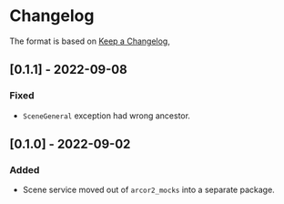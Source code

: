# Changelog

The format is based on [Keep a Changelog](https://keepachangelog.com/en/1.0.0/),

## [0.1.1] - 2022-09-08

### Fixed

- `SceneGeneral` exception had wrong ancestor.

## [0.1.0] - 2022-09-02

### Added

- Scene service moved out of `arcor2_mocks` into a separate package.